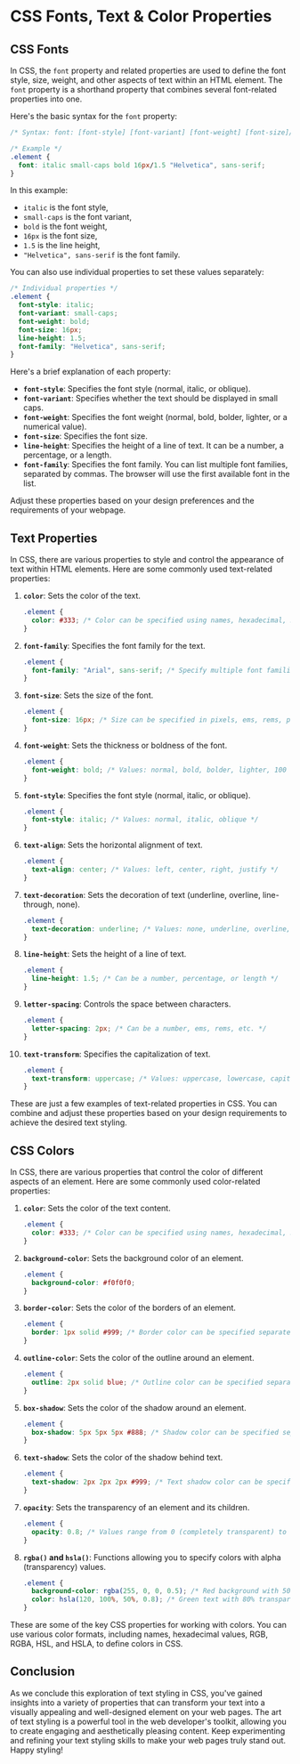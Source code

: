 # CSS Fonts, Text & Color Properties

## CSS Fonts

In CSS, the `font` property and related properties are used to define the font style, size, weight, and other aspects of
text within an HTML element. The `font` property is a shorthand property that combines several font-related properties
into one.

Here's the basic syntax for the `font` property:

```css
/* Syntax: font: [font-style] [font-variant] [font-weight] [font-size]/[line-height] [font-family]; */

/* Example */
.element {
  font: italic small-caps bold 16px/1.5 "Helvetica", sans-serif;
}
```

In this example:

- `italic` is the font style,
- `small-caps` is the font variant,
- `bold` is the font weight,
- `16px` is the font size,
- `1.5` is the line height,
- `"Helvetica", sans-serif` is the font family.

You can also use individual properties to set these values separately:

```css
/* Individual properties */
.element {
  font-style: italic;
  font-variant: small-caps;
  font-weight: bold;
  font-size: 16px;
  line-height: 1.5;
  font-family: "Helvetica", sans-serif;
}
```

Here's a brief explanation of each property:

- **`font-style`**: Specifies the font style (normal, italic, or oblique).
- **`font-variant`**: Specifies whether the text should be displayed in small caps.
- **`font-weight`**: Specifies the font weight (normal, bold, bolder, lighter, or a numerical value).
- **`font-size`**: Specifies the font size.
- **`line-height`**: Specifies the height of a line of text. It can be a number, a percentage, or a length.
- **`font-family`**: Specifies the font family. You can list multiple font families, separated by commas. The browser
  will use the first available font in the list.

Adjust these properties based on your design preferences and the requirements of your webpage.

## Text Properties

In CSS, there are various properties to style and control the appearance of text within HTML elements. Here are some
commonly used text-related properties:

1. **`color`**: Sets the color of the text.
   ```css
   .element {
     color: #333; /* Color can be specified using names, hexadecimal, RGB, etc. */
   }
   ```

2. **`font-family`**: Specifies the font family for the text.
   ```css
   .element {
     font-family: "Arial", sans-serif; /* Specify multiple font families as a fallback */
   }
   ```

3. **`font-size`**: Sets the size of the font.
   ```css
   .element {
     font-size: 16px; /* Size can be specified in pixels, ems, rems, percentages, etc. */
   }
   ```

4. **`font-weight`**: Sets the thickness or boldness of the font.
   ```css
   .element {
     font-weight: bold; /* Values: normal, bold, bolder, lighter, 100 to 900 */
   }
   ```

5. **`font-style`**: Specifies the font style (normal, italic, or oblique).
   ```css
   .element {
     font-style: italic; /* Values: normal, italic, oblique */
   }
   ```

6. **`text-align`**: Sets the horizontal alignment of text.
   ```css
   .element {
     text-align: center; /* Values: left, center, right, justify */
   }
   ```

7. **`text-decoration`**: Sets the decoration of text (underline, overline, line-through, none).
   ```css
   .element {
     text-decoration: underline; /* Values: none, underline, overline, line-through */
   }
   ```

8. **`line-height`**: Sets the height of a line of text.
   ```css
   .element {
     line-height: 1.5; /* Can be a number, percentage, or length */
   }
   ```

9. **`letter-spacing`**: Controls the space between characters.
   ```css
   .element {
     letter-spacing: 2px; /* Can be a number, ems, rems, etc. */
   }
   ```

10. **`text-transform`**: Specifies the capitalization of text.
    ```css
    .element {
      text-transform: uppercase; /* Values: uppercase, lowercase, capitalize */
    }
    ```

These are just a few examples of text-related properties in CSS. You can combine and adjust these properties based on
your design requirements to achieve the desired text styling.

## CSS Colors

In CSS, there are various properties that control the color of different aspects of an element. Here are some
commonly used color-related properties:

1. **`color`**: Sets the color of the text content.
   ```css
   .element {
     color: #333; /* Color can be specified using names, hexadecimal, RGB, etc. */
   }
   ```

2. **`background-color`**: Sets the background color of an element.
   ```css
   .element {
     background-color: #f0f0f0;
   }
   ```

3. **`border-color`**: Sets the color of the borders of an element.
   ```css
   .element {
     border: 1px solid #999; /* Border color can be specified separately */
   }
   ```

4. **`outline-color`**: Sets the color of the outline around an element.
   ```css
   .element {
     outline: 2px solid blue; /* Outline color can be specified separately */
   }
   ```

5. **`box-shadow`**: Sets the color of the shadow around an element.
   ```css
   .element {
     box-shadow: 5px 5px 5px #888; /* Shadow color can be specified separately */
   }
   ```

6. **`text-shadow`**: Sets the color of the shadow behind text.
   ```css
   .element {
     text-shadow: 2px 2px 2px #999; /* Text shadow color can be specified separately */
   }
   ```

7. **`opacity`**: Sets the transparency of an element and its children.
   ```css
   .element {
     opacity: 0.8; /* Values range from 0 (completely transparent) to 1 (completely opaque) */
   }
   ```

8. **`rgba()` and `hsla()`**: Functions allowing you to specify colors with alpha (transparency) values.
   ```css
   .element {
     background-color: rgba(255, 0, 0, 0.5); /* Red background with 50% transparency */
     color: hsla(120, 100%, 50%, 0.8); /* Green text with 80% transparency */
   }
   ```

These are some of the key CSS properties for working with colors. You can use various color formats, including names,
hexadecimal values, RGB, RGBA, HSL, and HSLA, to define colors in CSS.

## Conclusion

As we conclude this exploration of text styling in CSS, you've gained insights into a variety of properties that can
transform your text into a visually appealing and well-designed element on your web pages. The art of text styling is a
powerful tool in the web developer's toolkit, allowing you to create engaging and aesthetically pleasing content. Keep
experimenting and refining your text styling skills to make your web pages truly stand out. Happy styling!